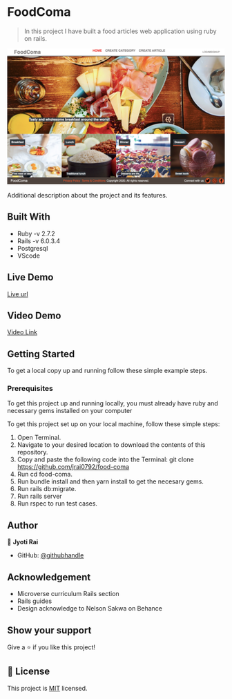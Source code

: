 # FoodComa

> In this project I have built a food articles web application using ruby on rails.

![screenshot](./app-screenshot.png)

Additional description about the project and its features.

## Built With

- Ruby -v 2.7.2
- Rails -v 6.0.3.4
- Postgresql
- VScode

## Live Demo
[Live url](https://fathomless-bayou-77286.herokuapp.com/)

## Video Demo

[Video Link](https://www.loom.com/share/a698822c18f442689d1bfc89b64c066a)


## Getting Started

To get a local copy up and running follow these simple example steps.

### Prerequisites
To get this project up and running locally, you must already have ruby and necessary gems installed on your computer

To get this project set up on your local machine, follow these simple steps:

1. Open Terminal.
2. Navigate to your desired location to download the contents of this repository.
3. Copy and paste the following code into the Terminal: git clone https://github.com/jrai0792/food-coma
4. Run cd food-coma.
5. Run bundle install and then yarn install to get the necesary gems.
6. Run rails db:migrate.
7. Run rails server
8. Run rspec to run test cases.

## Author

👤 **Jyoti Rai**

- GitHub: [@githubhandle](https://github.com/jrai0792)

## Acknowledgement
- Microverse curriculum Rails section
- Rails guides
- Design acknowledge to Nelson Sakwa on Behance

## Show your support

Give a ⭐️ if you like this project!

## 📝 License

This project is [MIT](lic.url) licensed.
